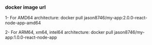 ### docker image url

1- For AMD64 architecture: docker pull jason8746/my-app:2.0.0-react-node-app-amd64

2- For ARM64, xm64, intel64 architecture: docker pull jason8746/my-app:1.0.0-react-node-app
